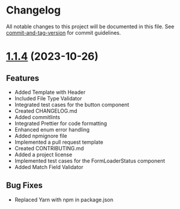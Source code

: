 # Changelog

All notable changes to this project will be documented in this file. See [commit-and-tag-version](https://github.com/absolute-version/commit-and-tag-version) for commit guidelines.

<a name="1.1.4"></a>

# [1.1.4](https://www.npmjs.com/package/@rubemfsv/clean-react-app/v/1.1.4) (2023-10-26)

## Features

- Added Template with Header
- Included File Type Validator
- Integrated test cases for the button component
- Created CHANGELOG.md
- Added commitlints
- Integrated Prettier for code formatting
- Enhanced enum error handling
- Added npmignore file
- Implemented a pull request template
- Created CONTRIBUTING.md
- Added a project license
- Implemented test cases for the FormLoaderStatus component
- Added Match Field Validator

## Bug Fixes

- Replaced Yarn with npm in package.json
